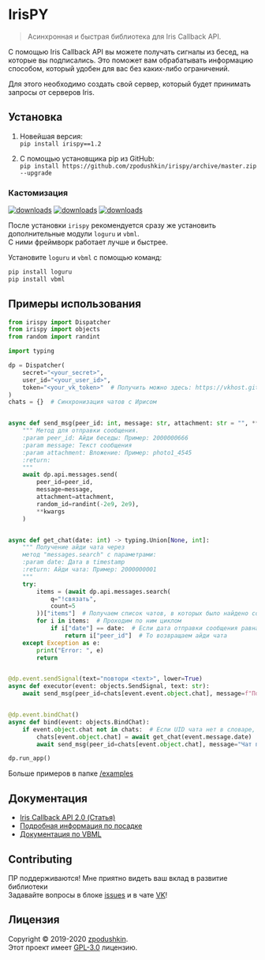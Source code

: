 # IrisPY
> Асинхронная и быстрая библиотека для Iris Callback API.

С помощью Iris Callback API вы можете получать сигналы из бесед, на которые вы подписались. Это поможет вам обрабатывать информацию способом, который удобен для вас без каких-либо ограничений.

Для этого необходимо создать свой сервер, который будет принимать запросы от серверов Iris.

## Установка

1. Новейшая версия:
<br/>`pip install irispy==1.2`

2. С помощью установщика pip из GitHub:
<br/>`pip install https://github.com/zpodushkin/irispy/archive/master.zip --upgrade`

### Кастомизация

<a href="https://github.com/Delgan/loguru"><img alt="downloads" src="https://img.shields.io/static/v1?label=powered%20by&message=loguru&color=orange"></a>
<a href="https://github.com/timoniq/vbml"><img alt="downloads" src="https://img.shields.io/static/v1?label=powered%20by&message=vbml&color=blue"></a>
<a href="https://github.com/timoniq/vkbottle"><img alt="downloads" src="https://img.shields.io/static/v1?label=powered%20by&message=vkbottle&color=green"></a>

После установки `irispy` рекомендуется сразу же установить дополнительные модули `loguru` и `vbml`.
<br/>С ними фреймворк работает лучше и быстрее.

Установите `loguru` и `vbml` с помощью команд:

```sh
pip install loguru
pip install vbml
```

## Примеры использования

```python
from irispy import Dispatcher
from irispy import objects
from random import randint

import typing

dp = Dispatcher(
    secret="<your_secret>",
    user_id="<your_user_id>",
    token="<your_vk_token>"  # Получить можно здесь: https://vkhost.github.io/ (Kate Mobile)
)
chats = {}  # Синхронизация чатов с Ирисом


async def send_msg(peer_id: int, message: str, attachment: str = "", **kwargs):
    """ Метод для отправки сообщения.
    :param peer_id: Айди беседы: Пример: 2000000666
    :param message: Текст сообщения
    :param attachment: Вложение: Пример: photo1_4545
    :return:
    """
    await dp.api.messages.send(
        peer_id=peer_id,
        message=message,
        attachment=attachment,
        random_id=randint(-2e9, 2e9),
        **kwargs
    )


async def get_chat(date: int) -> typing.Union[None, int]:
    """ Получение айди чата через
    метод "messages.search" с параметрами:
    :param date: Дата в timestamp
    :return: Айди чата: Пример: 2000000001
    """
    try:
        items = (await dp.api.messages.search(
            q="!связать",
            count=5
        ))["items"]  # Получаем список чатов, в которых было найдено сообщение "!связать"
        for i in items:  # Проходим по ним циклом
            if i["date"] == date:  # Если дата отправки сообщения равна нашей дате
                return i["peer_id"]  # То возвращаем айди чата
    except Exception as e:
        print("Error: ", e)
        return


@dp.event.sendSignal(text="повтори <text>", lower=True)
async def executor(event: objects.SendSignal, text: str):
    await send_msg(peer_id=chats[event.event.object.chat], message=f"Повторяю: {text}")


@dp.event.bindChat()
async def bind(event: objects.BindChat):
    if event.object.chat not in chats:  # Если UID чата нет в словаре, то добавляем.
        chats[event.object.chat] = await get_chat(event.message.date)
        await send_msg(peer_id=chats[event.object.chat], message="Чат привязан!")

dp.run_app()
```

Больше примеров в папке [/examples](./examples)

## Документация

* [Iris Callback API 2.0 (Статья)](https://vk.com/@iris_cm-api2)
* [Подробная информация по посадке](https://vk.com/@llordrall-chat-faq)
* [Документация по VBML](https://github.com/timoniq/vbml)
    

## Contributing

ПР поддерживаются! Мне приятно видеть ваш вклад в развитие библиотеки
<br/>Задавайте вопросы в блоке [issues](https://github.com/zpodushkin/irispy/issues) и в чате [VK](https://vk.cc/ardXwL)!

## Лицензия

Copyright © 2019-2020 [zpodushkin](https://github.com/zpodushkin).  
Этот проект имеет [GPL-3.0](./LICENSE.txt) лицензию.
